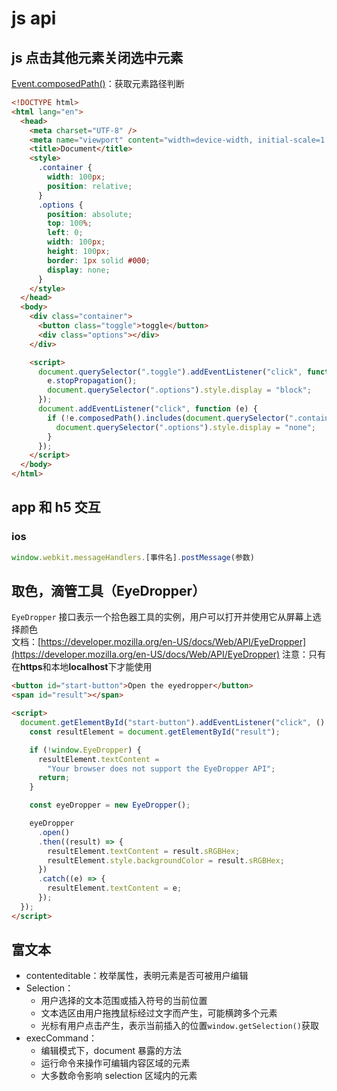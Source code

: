 # js api

## js 点击其他元素关闭选中元素

[Event.composedPath()](https://developer.mozilla.org/en-US/docs/Web/API/Event/composedPath)：获取元素路径判断

```html
<!DOCTYPE html>
<html lang="en">
  <head>
    <meta charset="UTF-8" />
    <meta name="viewport" content="width=device-width, initial-scale=1.0" />
    <title>Document</title>
    <style>
      .container {
        width: 100px;
        position: relative;
      }
      .options {
        position: absolute;
        top: 100%;
        left: 0;
        width: 100px;
        height: 100px;
        border: 1px solid #000;
        display: none;
      }
    </style>
  </head>
  <body>
    <div class="container">
      <button class="toggle">toggle</button>
      <div class="options"></div>
    </div>

    <script>
      document.querySelector(".toggle").addEventListener("click", function (e) {
        e.stopPropagation();
        document.querySelector(".options").style.display = "block";
      });
      document.addEventListener("click", function (e) {
        if (!e.composedPath().includes(document.querySelector(".container"))) {
          document.querySelector(".options").style.display = "none";
        }
      });
    </script>
  </body>
</html>
```

## app 和 h5 交互

### ios

```javascript
window.webkit.messageHandlers.[事件名].postMessage(参数)
```

## 取色，滴管工具（EyeDropper）

`EyeDropper` 接口表示一个拾色器工具的实例，用户可以打开并使用它从屏幕上选择颜色  
文档：[https://developer.mozilla.org/en-US/docs/Web/API/EyeDropper](https://developer.mozilla.org/en-US/docs/Web/API/EyeDropper)
注意：只有在**https**和本地**localhost**下才能使用

```html
<button id="start-button">Open the eyedropper</button>
<span id="result"></span>

<script>
  document.getElementById("start-button").addEventListener("click", () => {
    const resultElement = document.getElementById("result");

    if (!window.EyeDropper) {
      resultElement.textContent =
        "Your browser does not support the EyeDropper API";
      return;
    }

    const eyeDropper = new EyeDropper();

    eyeDropper
      .open()
      .then((result) => {
        resultElement.textContent = result.sRGBHex;
        resultElement.style.backgroundColor = result.sRGBHex;
      })
      .catch((e) => {
        resultElement.textContent = e;
      });
  });
</script>
```

## 富文本

- contenteditable：枚举属性，表明元素是否可被用户编辑
- Selection：
  - 用户选择的文本范围或插入符号的当前位置
  - 文本选区由用户拖拽鼠标经过文字而产生，可能横跨多个元素
  - 光标有用户点击产生，表示当前插入的位置`window.getSelection()`获取
- execCommand：
  - 编辑模式下，document 暴露的方法
  - 运行命令来操作可编辑内容区域的元素
  - 大多数命令影响 selection 区域内的元素
